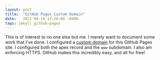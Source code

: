 ```yaml
---
layout: post
title:  "GitHub Pages Custom Domain"
date:   2021-09-18 17:26:00 -0400
tags: jekyll github-pages
---
```


This is of interest to no one else but me. I merely want to document some work that I've done. I configured a [custom domain](https://docs.github.com/en/pages/configuring-a-custom-domain-for-your-github-pages-site/managing-a-custom-domain-for-your-github-pages-site) for this GitHub Pages site. I configured both the apex record and the `www` subdomain. I also am enforcing HTTPS. GitHub makes this incredibly easy, and all for free!
